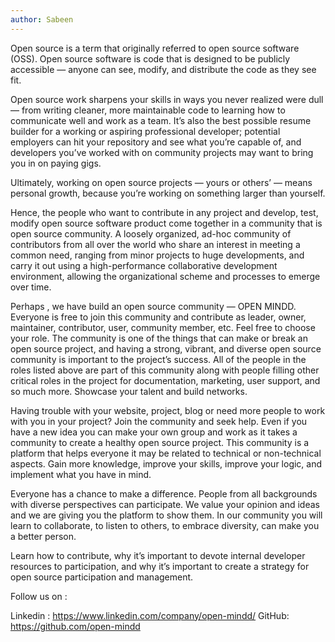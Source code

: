 ```yaml
---
author: Sabeen
---
```


Open source is a term that originally referred to open source software (OSS). Open source software is code that is designed to be publicly accessible — anyone can see, modify, and distribute the code as they see fit.

Open source work sharpens your skills in ways you never realized were dull — from writing cleaner, more maintainable code to learning how to communicate well and work as a team. It’s also the best possible resume builder for a working or aspiring professional developer; potential employers can hit your repository and see what you’re capable of, and developers you’ve worked with on community projects may want to bring you in on paying gigs.

Ultimately, working on open source projects — yours or others’ — means personal growth, because you’re working on something larger than yourself.

Hence, the people who want to contribute in any project and develop, test, modify open source software product come together in a community that is open source community. A loosely organized, ad-hoc community of contributors from all over the world who share an interest in meeting a common need, ranging from minor projects to huge developments, and carry it out using a high-performance collaborative development environment, allowing the organizational scheme and processes to emerge over time.

Perhaps , we have build an open source community — OPEN MINDD. Everyone is free to join this community and contribute as leader, owner, maintainer, contributor, user, community member, etc. Feel free to choose your role. The community is one of the things that can make or break an open source project, and having a strong, vibrant, and diverse open source community is important to the project’s success. All of the people in the roles listed above are part of this community along with people filling other critical roles in the project for documentation, marketing, user support, and so much more. Showcase your talent and build networks.

Having trouble with your website, project, blog or need more people to work with you in your project? Join the community and seek help. Even if you have a new idea you can make your own group and work as it takes a community to create a healthy open source project. This community is a platform that helps everyone it may be related to technical or non-technical aspects. Gain more knowledge, improve your skills, improve your logic, and implement what you have in mind.

Everyone has a chance to make a difference. People from all backgrounds with diverse perspectives can participate. We value your opinion and ideas and we are giving you the platform to show them. In our community you will learn to collaborate, to listen to others, to embrace diversity, can make you a better person.

Learn how to contribute, why it’s important to devote internal developer resources to participation, and why it’s important to create a strategy for open source participation and management.

Follow us on :

Linkedin : https://www.linkedin.com/company/open-mindd/
GitHub: https://github.com/open-mindd
